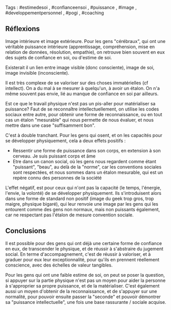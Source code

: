Tags : #estimedesoi , #confianceensoi , #puissance , #image , #developpementpersonnel , #pogi , #coaching 

## Réflexions

Image intérieure et image extérieure.
Pour les gens "cérébraux", qui ont une véritable puissance intérieure (apprentissage, compréhension, mise en relation de données, résolution, empathie), on retrouve bien souvent en eux des sujets de confiance en soi, ou d'estime de soi.

Existerait il un lien entre image visible (donc consciente), image de soi, image invisible (inconsciente).

Il est très complexe de se valoriser sur des choses immatérielles (cf intellect). On a du mal à se mesurer à quelqu'un, à avoir un étalon. On n'a même souvent pas envie, lié au manque de confiance en soi par ailleurs.

Est ce que le travail physique n'est pas un pis-aller pour matérialiser sa puissance?
Faut de se reconnaître intellectuellement, on utilise les codes sociaux entre autre, pour obtenir une forme de reconnaissance, ou en tout cas un étalon "mesurable" qui nous permette de nous évaluer, et nous mettre dans une case "suffisamment bon".

C'est à double tranchant. Pour les gens qui osent, et on les capacités pour se développer physiquement, cela a deux effets positifs :

* Ressentir une forme de puissance dans son corps, en extension à son cerveau. Je suis puissant corps et âme
* Etre dans un canon social, où les gens nous regardent comme étant "puissant", "beau", au delà de la "norme", car les conventions sociales sont respectées, et nous sommes dans un étalon mesurable, qui est un repère connu des personnes de la société

L'effet négatif, est pour ceux qui n'ont pas la capacité (le temps, l'énergie, l'envie, la volonté) de se développer physiquement. Ils s'introduisent alors dans une forme de standard non positif (image du geek trop gros, trop maigre, physique bigaré), qui leur renvoie une image par les gens qui les entourent comme des gens non normaux, mais non puissants également, car ne respectant pas l'étalon de mesure convention sociale.

## Conclusions

Il est possible pour des gens qui ont déjà une certaine forme de confiance en eux, de transcender le physique, et de réussir à s'abstraire du jugement social. En terme d'accompagnement, c'est de réussir à valoriser, et à graduer pour eux leur exceptionnalité, pour qu'ils en prennent réellement conscience, avec des échelles de valeur tangibles.

Pour les gens qui ont une faible estime de soi, on peut se poser la question, si appuyer sur la partie physique n'est pas un moyen pour aider la personne à s'approprier sa propre puissance, et de la matérialiser.
C'est également aussi un moyen d'obtenir de la reconnaissance, et de s'appuyer sur une normalité, pour pouvoir ensuite passer la "seconde" et pouvoir démontrer sa "puissance intellectuelle", une fois une base rassurante / sociale acquise.